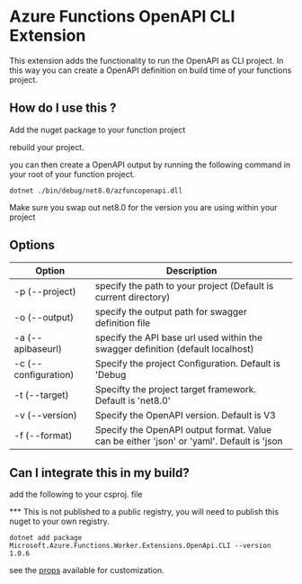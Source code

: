 # Azure Functions OpenAPI CLI Extension

This extension adds the functionality to run the OpenAPI as CLI project. In this way you can create a OpenAPI definition on build time of your functions project.

## How do I use this ?

Add the nuget package to your function project

<PackageReference Include="Microsoft.Azure.Functions.Worker.Extensions.OpenApi.CLI" Version="1.0.6" />

rebuild your project.

you can then create a OpenAPI output by running the following command in your root of your function project.

`dotnet ./bin/debug/net8.0/azfuncopenapi.dll`

Make sure you swap out net8.0 for the version you are using within your project

## Options

| Option               | Description                                                                               |
| -------------------- | ----------------------------------------------------------------------------------------- |
| -p (--project)       | specify the path to your project (Default is current directory)                           |
| -o (--output)        | specify the output path for swagger definition file                                       |
| -a (--apibaseurl)    | specify the API base url used within the swagger definition (default localhost)           |
| -c (--configuration) | Specify the project Configuration. Default is 'Debug                                      |
| -t (--target)        | Specifty the project target framework. Default is 'net8.0'                                |
| -v (--version)       | Specify the OpenAPI version. Default is V3                                                |
| -f (--format)        | Specify the OpenAPI output format. Value can be either 'json' or 'yaml'. Default is 'json |

## Can I integrate this in my build?

add the following to your csproj. file

*** This is not published to a public registry, you will need to publish this nuget to your own registry.

```
dotnet add package Microsoft.Azure.Functions.Worker.Extensions.OpenApi.CLI --version 1.0.6
```

see the [props](src/Microsoft.Azure.Functions.Worker.Extensions.OpenApi.CLI/build/Microsoft.Azure.Functions.Worker.Extensions.OpenApi.CLI.props) available for customization.
